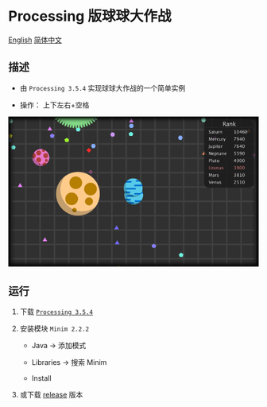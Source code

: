 # Processing 版球球大作战

[English](https://github.com/1251240000/Balls/blob/main/README.MD)
[简体中文](#)

## 描述

- 由 `Processing 3.5.4` 实现球球大作战的一个简单实例

- 操作： 上下左右+空格

![404 Not Found](https://github.com/1251240000/Balls/blob/main/screenshot.png)

## 运行

1. 下载 [`Processing 3.5.4`](https://processing.org/download/)

2. 安装模块 `Minim 2.2.2`

   - Java -> 添加模式

   - Libraries -> 搜索 Minim

   - Install

3. 或下载 [release]() 版本